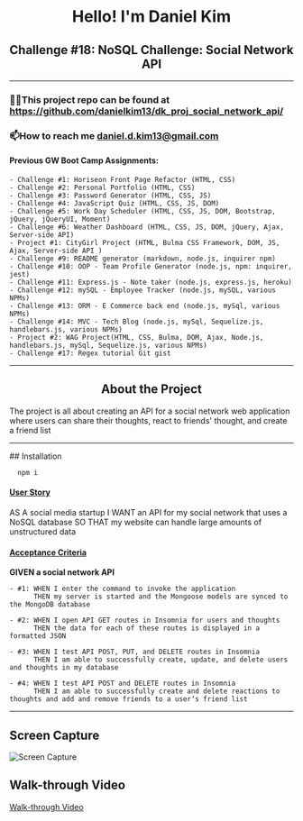 <h1 align="center">Hello! I'm Daniel Kim</h1>
<h2 align="center">Challenge #18: NoSQL Challenge: Social Network API</h2>

<hr />

### 👨‍💻This project repo can be found at https://github.com/danielkim13/dk_proj_social_network_api/

### 📫How to reach me **daniel.d.kim13@gmail.com**

#### Previous GW Boot Camp Assignments:

    - Challenge #1: Horiseon Front Page Refactor (HTML, CSS)
    - Challenge #2: Personal Portfolio (HTML, CSS)
    - Challenge #3: Password Generator (HTML, CSS, JS)
    - Challenge #4: JavaScript Quiz (HTML, CSS, JS, DOM)
    - Challenge #5: Work Day Scheduler (HTML, CSS, JS, DOM, Bootstrap, jQuery, jQueryUI, Moment)
    - Challenge #6: Weather Dashboard (HTML, CSS, JS, DOM, jQuery, Ajax, Server-side API)
    - Project #1: CityGirl Project (HTML, Bulma CSS Framework, DOM, JS, Ajax, Server-side API )
    - Challenge #9: README generator (markdown, node.js, inquirer npm)
    - Challenge #10: OOP - Team Profile Generator (node.js, npm: inquirer, jest)
    - Challenge #11: Express.js - Note taker (node.js, express.js, heroku)
    - Challenge #12: mySQL - Employee Tracker (node.js, mySQL, various NPMs)
    - Challenge #13: ORM - E Commerce back end (node.js, mySql, various NPMs)
    - Challenge #14: MVC - Tech Blog (node.js, mySql, Sequelize.js, handlebars.js, various NPMs)
    - Project #2: WAG Project(HTML, CSS, Bulma, DOM, Ajax, Node.js, handlebars.js, mySql, Sequelize.js, various NPMs)
    - Challenge #17: Regex tutorial Git gist

<hr />

<h2 align="center"><b>About the Project</b></h4>

<p>The project is all about creating an API for a social network web application where users can share their thoughts, react to friends' thought, and create a friend list</p>

<hr />
## Installation

      npm i

<h4><u>User Story</u></h4>

AS A social media startup
I WANT an API for my social network that uses a NoSQL database
SO THAT my website can handle large amounts of unstructured data

<h4><u>Acceptance Criteria</u></h4>

<p><b>GIVEN a social network API</b></p>

    - #1: WHEN I enter the command to invoke the application
          THEN my server is started and the Mongoose models are synced to the MongoDB database

    - #2: WHEN I open API GET routes in Insomnia for users and thoughts
          THEN the data for each of these routes is displayed in a formatted JSON

    - #3: WHEN I test API POST, PUT, and DELETE routes in Insomnia
          THEN I am able to successfully create, update, and delete users and thoughts in my database

    - #4: WHEN I test API POST and DELETE routes in Insomnia
          THEN I am able to successfully create and delete reactions to thoughts and add and remove friends to a user’s friend list

<hr />

## Screen Capture

![Screen Capture](./public/img/socialNetwork.gif)

## Walk-through Video

[Walk-through Video](https://drive.google.com/file/d/1IP5I4vokFtats7eTvPRcWfgVpyeyA-pD/view)

